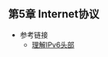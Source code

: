 ## 第5章 Internet协议

+ 参考链接
    - [理解IPv6头部](https://www.microsoftpressstore.com/articles/article.aspx?p=2225063&seqNum=4)